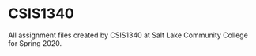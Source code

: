 # CSIS1340
All assignment files created by CSIS1340 at Salt Lake Community College for Spring 2020.
